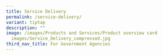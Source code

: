 ```yaml
---
title: Service Delivery
permalink: /service-delivery/
variant: tiptap
description: ""
image: /images/Products and Services/Product overview card
  images/Service_Delivery_compressed.jpg
third_nav_title: For Government Agencies
---
```

